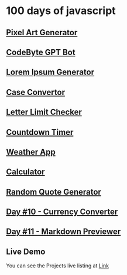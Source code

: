# 100 days of javascript
##  [Pixel Art Generator](https://moiz-codebyte.github.io/100-days-of-javascript/Day%20%2301%20-%20Pixel%20Art%20Generator/)
##  [CodeByte GPT Bot](https://moiz-codebyte.github.io/100-days-of-javascript/Day%20%2302%20-%20CodeByte%20GPT%20Bot/)
##  [Lorem Ipsum Generator](https://moiz-codebyte.github.io/100-days-of-javascript/Day%20%2303%20-%20Lorem%20Ipsum%20Generator/)
##  [Case Convertor](https://moiz-codebyte.github.io/100-days-of-javascript/Day%20%2304%20-%20Case%20Convertor/)
##  [Letter Limit Checker](https://moiz-codebyte.github.io/100-days-of-javascript/Day%20%2305%20-%20Letter%20Limit%20Checker/)
##  [Countdown Timer](https://moiz-codebyte.github.io/100-days-of-javascript/Day%20%2306%20-%20Countdown%20Timer/)

##  [Weather App](https://moiz-codebyte.github.io/100-days-of-javascript/Day%20%2307%20-%20Weather%20App/)

##  [Calculator](https://moiz-codebyte.github.io/100-days-of-javascript/Day%20%2308%20-%20Calculator/)

##  [Random Quote Generator](https://moiz-codebyte.github.io/100-days-of-javascript/Day%20%2309%20-%20Random%20Quote%20Generator/)

##  [Day #10 - Currency Converter](https://moiz-codebyte.github.io/100-days-of-javascript/Day%20%2310%20-%20Currency%20Converter/)

##  [Day #11 - Markdown Previewer](https://moiz-codebyte.github.io/Day%20%2311%20-%20Markdown%20Previewer/)

## Live Demo
You can see the Projects live listing at [Link](https://moiz-codebyte.github.io/100-days-of-javascript/)
